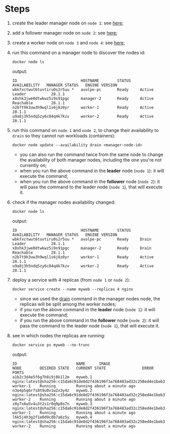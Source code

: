 # Steps

1. create the leader manager node on `node 1`: see [here](../../manager/how-create/how_create.md);
2. add a follower manager node on `node 2`: see [here](../../manager/add-manager/add_manager.md);
3. create a worker node on `node 3` and `node 4`: see [here](../../worker/how-create/how_create.md);
4. run this command on a manager node to discover the nodes id:

    ```commandline
    docker node ls
    ```
    
    output:
    
    ```commandline
    ID                            HOSTNAME        STATUS    AVAILABILITY   MANAGER STATUS   ENGINE VERSION
    wbkfxctwut6tuvtiru0s2r5uu *   avolpe-pc       Ready     Active         Leader           28.1.1
    x8shk3jwe0dtwkwz5i9s91pgc     manager-2       Ready     Active         Reachable        28.1.1
    n2b7t9k3uw3h9wql1s6j8z0yr     worker-1        Ready     Active                          28.1.1
    u9a8j3h5ndq5zy6c84q4k7kzv     worker-2        Ready     Active                          28.1.1
    ```

5. run this command on `node 1` and `node 2`, to change their availability to `drain` so they cannot run workloads (containers):

    ```commandline
    docker node update --availability drain <manager-node-id>
    ```

    - you can also run the command twice from the same node to change the availability of both manager nodes, including the one you're not currently on;
    - when you run the above command in the **leader** node (`node 1`): it will execute the command;
    - when you run the above command in the **follower** node (`node 2`): it will pass the command to the leader node (`node 1`), that will execute it.

6. check if the manager nodes availability changed:

    ```commandline
    docker node ls
    ```
    
    output:
    
    ```commandline
    ID                            HOSTNAME        STATUS    AVAILABILITY   MANAGER STATUS   ENGINE VERSION
    wbkfxctwut6tuvtiru0s2r5uu *   avolpe-pc       Ready     Drain          Leader           28.1.1
    x8shk3jwe0dtwkwz5i9s91pgc     manager-2       Ready     Drain          Reachable        28.1.1
    n2b7t9k3uw3h9wql1s6j8z0yr     worker-1        Ready     Active                          28.1.1
    u9a8j3h5ndq5zy6c84q4k7kzv     worker-2        Ready     Active                          28.1.1
    ```

7. deploy a service with 4 replicas (from `node 1` or `node 2`):

    ```commandline
    docker service create --name myweb --replicas 4 nginx
    ```

    - since we used the [drain]() command in the manager nodes node, the replicas will be split among the worker nodes;  <!-- todo: link to drain command -->
    - if you run the above command in the **leader** node (`node 1`): it will execute the command;
    - if you run the above command in the **follower** node (`node 2`): it will pass the command to the leader node (`node 1`), that will execute it.

8. see in which nodes the replicas are running:

    ```commandline
    docker service ps myweb --no-trunc
    ```

   output:

    ```commandline
    ID                          NAME      IMAGE                                                                                  NODE        DESIRED STATE   CURRENT STATE                ERROR     PORTS
    a1b2c3d4e5f6g7h8i9j0k1l2m   myweb.1   nginx:latest@sha256:c15da6c91de8d2f436196f3a768483ad32c258ed4e1beb3d367a27ed67253e66   worker-1    Running         Running about a minute ago             
    n3o4p5q6r7s8t9u0v1w2x3y4z   myweb.2   nginx:latest@sha256:c15da6c91de8d2f436196f3a768483ad32c258ed4e1beb3d367a27ed67253e66   worker-2    Running         Running about a minute ago             
    z8y7x6w5v4u3t2s1r0q9p8o7n   myweb.3   nginx:latest@sha256:c15da6c91de8d2f436196f3a768483ad32c258ed4e1beb3d367a27ed67253e66   worker-1    Running         Running about a minute ago             
    l6k5j4h3g2f1e0d9c8b7a6z5y   myweb.4   nginx:latest@sha256:c15da6c91de8d2f436196f3a768483ad32c258ed4e1beb3d367a27ed67253e66   worker-2    Running         Running about a minute ago
    ```
